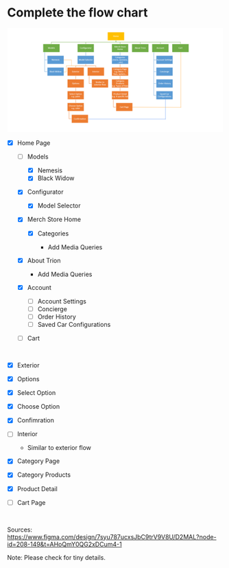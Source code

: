 # Complete the flow chart
![Image of the Flow Chart](/assets/flow-chart.png)

- [x] Home Page

  - [ ] Models
    - [x] Nemesis
    - [x] Black Widow

  - [x] Configurator
    - [x] Model Selector
       

  - [x] Merch Store Home
    - [x] Categories

      - Add Media Queries
       
  - [x] About Trion

    - Add Media Queries

  - [x] Account
    - [ ] Account Settings
    - [ ] Concierge
    - [ ] Order History
    - [ ] Saved Car Configurations
  
  - [ ] Cart

<br>

- [x] Exterior
- [x] Options
- [x] Select Option
- [x] Choose Option
- [x] Confimration

- [ ] Interior

  - Similar to exterior flow

- [x] Category Page
- [x] Category Products
- [x] Product Detail
- [ ] Cart Page

<br>

Sources: https://www.figma.com/design/7syu787ucxsJbC9trV9V8U/D2MAL?node-id=208-149&t=AHoQmY0QG2xDCum4-1

Note: Please check for tiny details.
